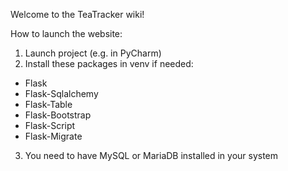 Welcome to the TeaTracker wiki!

How to launch the website:
1. Launch project (e.g. in PyCharm)
2. Install these packages in venv if needed:
* Flask
* Flask-Sqlalchemy
* Flask-Table
* Flask-Bootstrap
* Flask-Script
* Flask-Migrate
3. You need to have MySQL or MariaDB installed in your system
